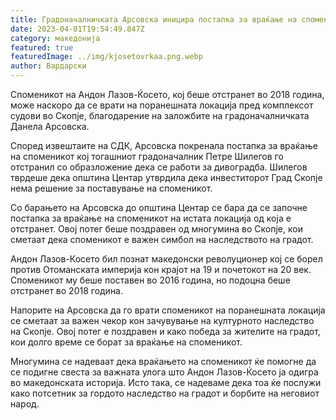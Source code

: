 ```yaml
---
title: Градоначалничката Арсовска иницира постапка за враќање на споменикот во Ќосето
date: 2023-04-01T19:54:49.847Z
category: македонија
featured: true
featuredImage: ../img/kjosetovrkaa.png.webp
author: Вардарски
---
```


Споменикот на Андон Лазов-Ќосето, кој беше отстранет во 2018 година, може наскоро да се врати на поранешната локација пред комплексот судови во Скопје, благодарение на заложбите на градоначалничката Данела Арсовска.

Според извештаите на СДК, Арсовска покренала постапка за враќање на споменикот кој тогашниот градоначалник Петре Шилегов го отстранил со образложение дека се работи за дивоградба. Шилегов тврдеше дека општина Центар утврдила дека инвеститорот Град Скопје нема решение за поставување на споменикот.

Со барањето на Арсовска до општина Центар се бара да се започне постапка за враќање на споменикот на истата локација од која е отстранет. Овој потег беше поздравен од многумина во Скопје, кои сметаат дека споменикот е важен симбол на наследството на градот.

Андон Лазов-Косето бил познат македонски револуционер кој се борел против Отоманската империја кон крајот на 19 и почетокот на 20 век. Споменикот му беше поставен во 2016 година, но подоцна беше отстранет во 2018 година.

Напорите на Арсовска да го врати споменикот на поранешната локација се сметаат за важен чекор кон зачувување на културното наследство на Скопје. Овој потег е поздравен и како победа за жителите на градот, кои долго време се борат за враќање на споменикот.

Многумина се надеваат дека враќањето на споменикот ќе помогне да се подигне свеста за важната улога што Андон Лазов-Ќосето ја одигра во македонската историја. Исто така, се надеваме дека тоа ќе послужи како потсетник за гордото наследство на градот и борбите на неговиот народ.
